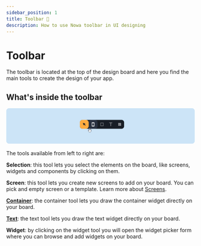 ```yaml
---
sidebar_position: 1
title: Toolbar 🧰
description: How to use Nowa toolbar in UI designing  
---
```


# Toolbar
The toolbar is located at the top of the design board and here you find the main tools to create the design of your app.

## What's inside the toolbar

![](./img/toolbartoolbar.png)

The tools available from left to right are:

**Selection**: this tool lets you select the elements on the board, like screens, widgets and components by clicking on them.

**Screen**: this tool lets you create new screens to add on your board. You can pick and empty screen or a template. Learn more about [Screens](./screens/).

**[Container](./widgets/widget_desc/container.md)**: the container tool lets you draw the container widget directly on your board.

**[Text](./widgets/widget_desc/text.md)**: the text tool lets you draw the text widget directly on your board.

**Widget**: by clicking on the widget tool you will open the widget picker form where you can browse and add widgets on your board.
